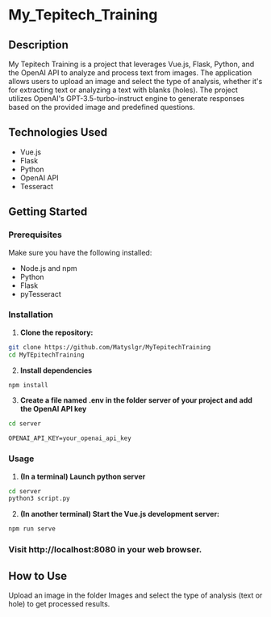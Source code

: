# My_Tepitech_Training

## Description
My Tepitech Training is a project that leverages Vue.js, Flask, Python, and the OpenAI API to analyze and process text from images. The application allows users to upload an image and select the type of analysis, whether it's for extracting text or analyzing a text with blanks (holes). The project utilizes OpenAI's GPT-3.5-turbo-instruct engine to generate responses based on the provided image and predefined questions.

## Technologies Used

- Vue.js
- Flask
- Python
- OpenAI API
- Tesseract

## Getting Started

### Prerequisites

Make sure you have the following installed:

- Node.js and npm
- Python
- Flask
- pyTesseract

### Installation

1. **Clone the repository:**

```bash
git clone https://github.com/Matyslgr/MyTepitechTraining
cd MyTEpitechTraining
```
2. **Install dependencies**
```bash
npm install
```
3. **Create a file named .env in the folder server of your project and add the OpenAI API key**
```bash
cd server
```
```
OPENAI_API_KEY=your_openai_api_key
```

### Usage
1. **(In a terminal) Launch python server**
```bash
cd server
python3 script.py
```

2. **(In another terminal) Start the Vue.js development server:**
```bash
npm run serve
```
### Visit http://localhost:8080 in your web browser.

## How to Use
Upload an image in the folder Images and select the type of analysis (text or hole) to get processed results.
